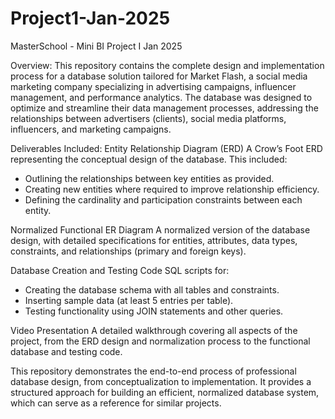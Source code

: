 # Project1-Jan-2025 
MasterSchool - Mini BI Project I Jan 2025

Overview: 
This repository contains the complete design and implementation process for a database solution tailored for Market Flash, a social media marketing company specializing in advertising campaigns, influencer management, and performance analytics. The database was designed to optimize and streamline their data management processes, addressing the relationships between advertisers (clients), social media platforms, influencers, and marketing campaigns.

Deliverables Included:
Entity Relationship Diagram (ERD)
A Crow’s Foot ERD representing the conceptual design of the database. This included:
- Outlining the relationships between key entities as provided.
- Creating new entities where required to improve relationship efficiency.
- Defining the cardinality and participation constraints between each entity.

Normalized Functional ER Diagram
A normalized version of the database design, with detailed specifications for entities, attributes, data types, constraints, and relationships (primary and foreign keys).

Database Creation and Testing Code
SQL scripts for:
- Creating the database schema with all tables and constraints.
- Inserting sample data (at least 5 entries per table).
- Testing functionality using JOIN statements and other queries.

Video Presentation
A detailed walkthrough covering all aspects of the project, from the ERD design and normalization process to the functional database and testing code.

This repository demonstrates the end-to-end process of professional database design, from conceptualization to implementation. It provides a structured approach for building an efficient, normalized database system, which can serve as a reference for similar projects.
